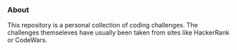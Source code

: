 ### About

This repository is a personal collection of coding challenges. The challenges themseleves have usually been taken from sites like HackerRank or CodeWars.
